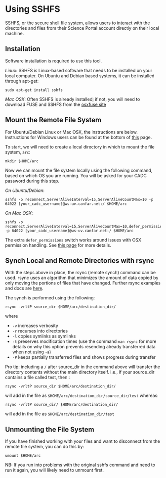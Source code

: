 # Using SSHFS 

SSHFS, or the secure shell file system, allows users to interact with
the directories and files from their Science Portal account directly on
their local machine.

## Installation

Software installation is required to use this tool.

*Linux*: SSHFS is Linux-based software that needs to be installed on
your local computer. On Ubuntu and Debian based systems, it can be
installed through apt-get:

    sudo apt-get install sshfs

*Mac OSX*: Often SSHFS is already installed; if not, you will need to
download FUSE and SSHFS from the [osxfuse
site](https://osxfuse.github.io)

## Mount the Remote File System

For Ubuntu/Debian Linux or Mac OSX, the instructions are below.
Instructions for Windows users can be found at the bottom of
[this](https://www.digitalocean.com/community/tutorials/how-to-use-sshfs-to-mount-remote-file-systems-over-ssh)
page.

To start, we will need to create a local directory in which to mount the
file system, `arc`:

    mkdir $HOME/arc

Now we can mount the file system locally using the following command,
based on which OS you are running. You will be asked for your CADC
password during this step.

*On Ubuntu/Debian*:

    sshfs -o reconnect,ServerAliveInterval=15,ServerAliveCountMax=10 -p 64022 [your_cadc_username]@ws-uv.canfar.net:/ $HOME/arc

*On Mac OSX*:

    sshfs -o reconnect,ServerAliveInterval=15,ServerAliveCountMax=10,defer_permissions -p 64022 [your_cadc_username]@ws-uv.canfar.net:/ $HOME/arc

The extra `defer_permissions` switch works around issues with OSX
permission handling. See [this
page](https://github.com/osxfuse/osxfuse/wiki/Mount-options#default_permissions-and-defer_permissions)
for more details.

## Synch Local and Remote Directories with rsync

With the steps above in place, the rsync (remote synch) command can
be used. rsync uses an algorithm that minimizes the amount of data
copied by only moving the portions of files that have changed. Further
rsync examples and docs are
[here](https://www.digitalocean.com/community/tutorials/how-to-use-rsync-to-sync-local-and-remote-directories).

The synch is performed using the following:

    rsync -vrltP source_dir $HOME/arc/destination_dir/

where

-   `-v` increases verbosity
-   `-r` recurses into directories
-   `-l` copies symlinks as symlinks
-   `-t` preserves modification times (use the command `man rsync` for
    more details on why this option prevents resending already
    transferred data when not using `-a`)
-   `-P` keeps partially transferred files and shows progress during
    transfer

Pro tip: including a `/` after source_dir in the command above will
transfer the directory contents without the main directory itself. i.e.,
if your source_dir contains a file called test, then :

    rsync -vrltP source_dir $HOME/arc/destination_dir/

will add in the file as `$HOME/arc/destination_dir/source_dir/test`
whereas:

    rsync -vrltP source_dir/ $HOME/arc/destination_dir/

will add in the file as `$HOME/arc/destination_dir/test`

## Unmounting the File System

If you have finished working with your files and want to disconnect from
the remote file system, you can do this by:

    umount $HOME/arc

NB: If you run into problems with the original sshfs command and need to
run it again, you will likely need to unmount first.
